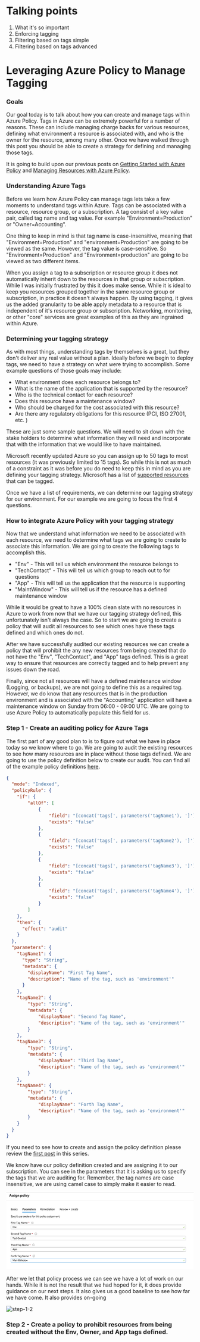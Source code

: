 # Talking points
1. What it's so important
2. Enforcing tagging
3. Filtering based on tags simple
4. Filtering based on tags advanced

# Leveraging Azure Policy to Manage Tagging

### Goals

Our goal today is to talk about how you can create and manage tags within Azure Policy.  Tags in Azure can be extremely powerful for a number of reasons.  These can include managing charge backs for various resources, defining what environment a resource is associated with, and who is the owner for the resource, among many other.  Once we have walked through this post you should be able to create a strategy for defining and managing those tags.

 It is going to build upon our previous posts on [Getting Started with Azure Policy](https://cloudskills.io/blog/azure-policy) and [Managing Resources with Azure Policy](https://cloudskills.io/blog/azure-policy). 

### Understanding Azure Tags

Before we learn how Azure Policy can manage tags lets take a few moments to understand tags within Azure.  Tags can be associated with a resource,  resource group, or a subscription.  A tag consist of a key value pair, called tag name and tag value.  For example "Environment=Production" or "Owner=Accounting".  

One thing to keep in mind is that tag name is case-insensitive, meaning that "Environment=Production" and "environment=Production" are going to be viewed as the same.  However, the tag value is case-sensitive.  So "Environment=Production" and "Environment=production" are going to be viewed as two different items.  

When you assign a tag to a subscription or resource group it does not automatically inherit down to the resources in that group or subscription.  While I was initially frustrated by this it does make sense.  While it is ideal to keep you resources grouped together in the same resource group or subscription, in practice it doesn't always happen.  By using tagging, it gives us the added granularity to be able apply metadata to a resource that is independent of it's resource group or subscription.  Networking, monitoring, or other "core" services are great examples of this as they are ingrained within Azure.

### Determining your tagging strategy

As with most things, understanding tags by themselves is a great, but they don't deliver any real value without a plan.  Ideally before we begin to deploy tags, we need to have a strategy on what were trying to accomplish.  Some example questions of those goals may include: 

- What environment does each resource belongs to? 
- What is the name of the application that is supported by the resource? 
- Who is the technical contact for each resource?
- Does this resource have a maintenance window? 
- Who should be charged for the cost associated with this resource? 
- Are there any regulatory obligations for this resource (PCI, ISO 27001, etc. )

These are just some sample questions.  We will need to sit down with the stake holders to determine what information they will need and incorporate that with the information that we would like to have maintained.  

Microsoft recently updated Azure so you can assign up to 50 tags to most resources (it was previously limited to 15 tags). So while this is not as much of a constraint as it was before you do need to keep this in mind as you are defining your tagging strategy.  Microsoft has a list of [supported resources](https://docs.microsoft.com/en-us/azure/azure-resource-manager/management/tag-support) that can be tagged.  

Once we have a list of requirements, we can determine our tagging strategy for our environment.  For our example we are going to focus the first 4 questions. 

### How to integrate Azure Policy with your tagging strategy

Now that we understand what information we need to be associated with each resource, we need to determine what tags we are going to create to associate this information.  We are going to create the following tags to accomplish this. 

- "Env" - This will tell us which environment the resource belongs to
- "TechContact" - This will tell us which group to reach out to for questions
- "App" - This will tell us the application that the resource is supporting
- "MaintWindow" - This will tell us if the resource has a defined maintenance window

While it would be great to have a 100% clean slate with no resources in Azure to work from now that we have our tagging strategy defined, this unfortunately isn't always the case.  So to start we are going to create a policy that will audit all resources to see which ones have these tags defined and which ones do not.  

After we have successfully audited our existing resources we can create a policy that will prohibit the any new resources from being created that do not have the "Env", "TechContact", and "App" tags defined.  This is a great way to ensure that resources are correctly tagged and to help prevent any issues down the road.  

Finally, since not all resources will have a defined maintenance window (Logging, or backups), we are not going to define this as a required tag.  However, we do know that any resources that is in the production environment and is associated with the "Accounting" application will have a maintenance window on Sunday from 06:00 - 09:00 UTC.  We are going to use Azure Policy to automatically populate this field for us.  


### Step 1 - Create an auditing policy for Azure Tags

The first part of any good plan to is to figure out what we have in place today so we know where to go.  We are going to audit the existing resources to see how many resources are in place without those tags defined.  We are going to use the policy definition below to create our audit. 
You can find all of the example policy definitions [here](https://github.com/jf781/Azure.Policy.Demos). 

```json
{
  "mode": "Indexed",
  "policyRule": {
    "if": {
        "allOf": [
            {
                "field": "[concat('tags[', parameters('tagName1'), ']')]",
                "exists": "false"
            },
            {
                "field": "[concat('tags[', parameters('tagName2'), ']')]",
                "exists": "false"
            },
            {
                "field": "[concat('tags[', parameters('tagName3'), ']')]",
                "exists": "false"
            },
            {
                "field": "[concat('tags[', parameters('tagName4'), ']')]",
                "exists": "false"
            }
        ]
    },
    "then": {
      "effect": "audit"
    }
  },
  "parameters": {
    "tagName1": {
      "type": "String",
      "metadata": {
        "displayName": "First Tag Name",
        "description": "Name of the tag, such as 'environment'"
      }
    },
    "tagName2": {
        "type": "String",
        "metadata": {
            "displayName": "Second Tag Name",
            "description": "Name of the tag, such as 'environment'"
        }
    },
    "tagName3": {
        "type": "String",
        "metadata": {
            "displayName": "Third Tag Name",
            "description": "Name of the tag, such as 'environment'"
        }
    },
    "tagName4": {
        "type": "String",
        "metadata": {
            "displayName": "Forth Tag Name",
            "description": "Name of the tag, such as 'environment'"
        }
    }
  }
}
```
If you need to see how to create and assign the policy definition please review the [first post](https://cloudskills.io/blog/azure-policy) in this series.  

We know have our policy definition created and are assigning it to our subscription.  You can see in the parameters that it is asking us to specify the tags that we are auditing for.  Remember, the tag names are case insensitive, we are using camel case to simply make it easier to read.  

![step-1-1](images/step-1-1-assignment-parameters.png)

After we let that policy process we can see we have a lot of work on our hands.  While it is not the result that we had hoped for it, it does provide guidance on our next steps.  It also gives us a good baseline to see how far we have come.  It also provides on-going 

![step-1-2](images/step-1-2-policy-results.png)

### Step 2 - Create a policy to prohibit resources from being created without the Env, Owner, and App tags defined.  

